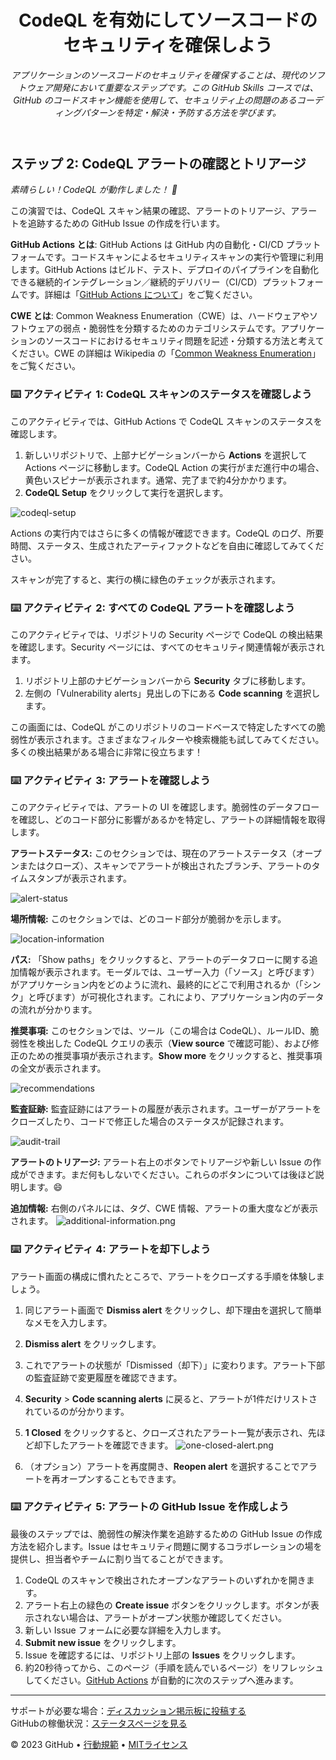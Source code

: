 <header>

<!--
  <<< 著者向けメモ: コースヘッダー >>>
  コースの作成方法については <https://skills.github.com/quickstart> を参照してください。
  1280×640 の画像、文の形式でのコース名、簡潔な説明文（斜体）を含めてください。
  リポジトリの設定では：テンプレートリポジトリを有効化し、1280×640 のソーシャル画像を追加し、マージ後は自動でブランチを削除する設定にしてください。
  「About」の隣に説明とタグを追加し、リリース、パッケージ、環境は無効にしてください。
  オープンソースライセンスを追加してください（GitHubではMITライセンスが使用されます）。
-->

# CodeQL を有効にしてソースコードのセキュリティを確保しよう

_アプリケーションのソースコードのセキュリティを確保することは、現代のソフトウェア開発において重要なステップです。この GitHub Skills コースでは、GitHub のコードスキャン機能を使用して、セキュリティ上の問題のあるコーディングパターンを特定・解決・予防する方法を学びます。_

</header>

<!--
  <<< Author notes: Step 2 >>>
  前のステップを認識してこのステップを始めてください。
  用語を定義し、docs.github.com へのリンクを貼ってください。
  TBD-step-2-notes.
-->

## ステップ 2: CodeQL アラートの確認とトリアージ

_素晴らしい！CodeQL が動作しました！ :tada:_

この演習では、CodeQL スキャン結果の確認、アラートのトリアージ、アラートを追跡するための GitHub Issue の作成を行います。

**GitHub Actions とは**: GitHub Actions は GitHub 内の自動化・CI/CD プラットフォームです。コードスキャンによるセキュリティスキャンの実行や管理に利用します。GitHub Actions はビルド、テスト、デプロイのパイプラインを自動化できる継続的インテグレーション／継続的デリバリー（CI/CD）プラットフォームです。詳細は「[GitHub Actions について](https://docs.github.com/ja/actions/learn-github-actions/understanding-github-actions)」をご覧ください。

**CWE とは**: Common Weakness Enumeration（CWE）は、ハードウェアやソフトウェアの弱点・脆弱性を分類するためのカテゴリシステムです。アプリケーションのソースコードにおけるセキュリティ問題を記述・分類する方法と考えてください。CWE の詳細は Wikipedia の「[Common Weakness Enumeration](https://ja.wikipedia.org/wiki/Common_Weakness_Enumeration)」をご覧ください。

### :keyboard: アクティビティ 1: CodeQL スキャンのステータスを確認しよう

このアクティビティでは、GitHub Actions で CodeQL スキャンのステータスを確認します。  
1. 新しいリポジトリで、上部ナビゲーションバーから **Actions** を選択して Actions ページに移動します。CodeQL Action の実行がまだ進行中の場合、黄色いスピナーが表示されます。通常、完了まで約4分かかります。
2. **CodeQL Setup** をクリックして実行を選択します。

![codeql-setup](/images/codeql-setup.png)

Actions の実行内ではさらに多くの情報が確認できます。CodeQL のログ、所要時間、ステータス、生成されたアーティファクトなどを自由に確認してみてください。

スキャンが完了すると、実行の横に緑色のチェックが表示されます。  
  
### :keyboard: アクティビティ 2: すべての CodeQL アラートを確認しよう

このアクティビティでは、リポジトリの Security ページで CodeQL の検出結果を確認します。Security ページには、すべてのセキュリティ関連情報が表示されます。

1. リポジトリ上部のナビゲーションバーから **Security** タブに移動します。  
2. 左側の「Vulnerability alerts」見出しの下にある **Code scanning** を選択します。

この画面には、CodeQL がこのリポジトリのコードベースで特定したすべての脆弱性が表示されます。さまざまなフィルターや検索機能も試してみてください。多くの検出結果がある場合に非常に役立ちます！


### :keyboard: アクティビティ 3: アラートを確認しよう

このアクティビティでは、アラートの UI を確認します。脆弱性のデータフローを確認し、どのコード部分に影響があるかを特定し、アラートの詳細情報を取得します。

**アラートステータス:** このセクションでは、現在のアラートステータス（オープンまたはクローズ）、スキャンでアラートが検出されたブランチ、アラートのタイムスタンプが表示されます。
  
![alert-status](/images/alert-status.png)

**場所情報:** このセクションでは、どのコード部分が脆弱かを示します。  
  
![location-information](/images/location-information.png)

**パス:** 「Show paths」をクリックすると、アラートのデータフローに関する追加情報が表示されます。モーダルでは、ユーザー入力（「ソース」と呼びます）がアプリケーション内をどのように流れ、最終的にどこで利用されるか（「シンク」と呼びます）が可視化されます。これにより、アプリケーション内のデータの流れが分かります。
  
**推奨事項:** このセクションでは、ツール（この場合は CodeQL）、ルールID、脆弱性を検出した CodeQL クエリの表示（**View source** で確認可能）、および修正のための推奨事項が表示されます。**Show more** をクリックすると、推奨事項の全文が表示されます。

![recommendations](/images/recommendations.png)

**監査証跡:** 監査証跡にはアラートの履歴が表示されます。ユーザーがアラートをクローズしたり、コードで修正した場合のステータスが記録されます。

![audit-trail](/images/audit-trail.png)

**アラートのトリアージ:** アラート右上のボタンでトリアージや新しい Issue の作成ができます。まだ何もしないでください。これらのボタンについては後ほど説明します。😄

**追加情報:** 右側のパネルには、タグ、CWE 情報、アラートの重大度などが表示されます。
  ![additional-information.png](/images/additiona-information.png)


### :keyboard: アクティビティ 4: アラートを却下しよう

アラート画面の構成に慣れたところで、アラートをクローズする手順を体験しましょう。

1. 同じアラート画面で **Dismiss alert** をクリックし、却下理由を選択して簡単なメモを入力します。
2. **Dismiss alert** をクリックします。
3. これでアラートの状態が「Dismissed（却下）」に変わります。アラート下部の監査証跡で変更履歴を確認できます。
4. **Security** > **Code scanning alerts** に戻ると、アラートが1件だけリストされているのが分かります。
5. **1 Closed** をクリックすると、クローズされたアラート一覧が表示され、先ほど却下したアラートを確認できます。
   ![one-closed-alert.png](/images/one-closed-alert.png)

7. （オプション）アラートを再度開き、**Reopen alert** を選択することでアラートを再オープンすることもできます。

### :keyboard: アクティビティ 5: アラートの GitHub Issue を作成しよう

最後のステップでは、脆弱性の解決作業を追跡するための GitHub Issue の作成方法を紹介します。Issue はセキュリティ問題に関するコラボレーションの場を提供し、担当者やチームに割り当てることができます。
  
1. CodeQL のスキャンで検出されたオープンなアラートのいずれかを開きます。
2. アラート右上の緑色の **Create issue** ボタンをクリックします。ボタンが表示されない場合は、アラートがオープン状態か確認してください。
3. 新しい Issue フォームに必要な詳細を入力します。  
4. **Submit new issue** をクリックします。
5. Issue を確認するには、リポジトリ上部の **Issues** をクリックします。
6. 約20秒待ってから、このページ（手順を読んでいるページ）をリフレッシュしてください。[GitHub Actions](https://docs.github.com/ja/actions) が自動的に次のステップへ進みます。

<footer>

<!--
  <<< 著者向けメモ: フッター >>>
  サポートリンク、GitHubステータス、行動規範、ライセンスなどを追加してください。
-->

---

サポートが必要な場合：[ディスカッション掲示板に投稿する](https://github.com/orgs/skills/discussions/categories/introduction-to-codeql)  
GitHubの稼働状況：[ステータスページを見る](https://www.githubstatus.com/)

&copy; 2023 GitHub &bull; [行動規範](https://www.contributor-covenant.org/version/2/1/code_of_conduct/code_of_conduct.md) &bull; [MITライセンス](https://gh.io/mit)

</footer>
